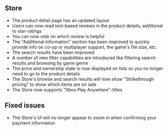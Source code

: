 ## Store
- The product detail page has an updated layout
- Users can now read text-based reviews in the product details, additional to star-ratings
- You can now vote on which review is helpful
- The "Additional information" section has been improved to quickly provide info on co-op or multiplayer support, the game's file size, etc.
- The search results have been improved
- A number of new filter capabilities are introduced like filtering search results and browsing by game genre
- The price and ownership state is now displayed on lists so you no longer need to go to the product details
- The Store's browse and search results will now show "Strikethrough pricing" to show which items are on sale
- The Store now supports "Xbox Play Anywhere"-titles

## Fixed issues
- The Store's UI will no longer appear to zoom in when confirming your payment information